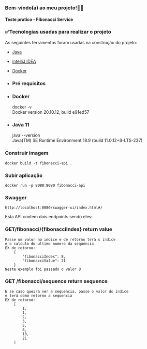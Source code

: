 ### Bem-vindo(a) ao meu projeto!👋🏽

#### Teste pratico - Fibonacci Service

### ✅Tecnologias usadas para realizar o projeto
As seguintes ferramentas foram usadas na construção do projeto:

- [Java](https://www.java.com/pt-BR/)
- [IntelliJ IDEA](https://www.jetbrains.com/pt-br/idea/download/)  
- [Docker](https://docs.docker.com/desktop/windows/install/)

- ### Pré requisitos

- ### Docker
    docker -v\
    Docker version 20.10.12, build e91ed57
- ### Java 11
    java --version\
    Java(TM) SE Runtime Environment 18.9 (build 11.0.12+8-LTS-237)

### Construir imagem
    docker build -t fibonacci-api .
### Subir aplicação
    docker run -p 8080:8080 fibonacci-api
### Swagger
    http://localhost:8080/swagger-ui/index.html#/

Esta API contem dois endpoints sendo eles:
### GET ​/fibonacci​/{fibonacciIndex} return value
    Passe um valor no indice e de retorno terá o indice
    e o calculo do ultimo numero da sequencia
    EX de retorno:
        {
            "fibonacciIndex": 8,
            "fibonacciValue": 21
        }
    Neste exemplo foi passado o valor 8
### GET ​/fibonacci​/sequence return sequence
    E se caso queira ver a sequencia, passe o valor do indice
    e terá como retorno a sequencia
    EX de retorno:
        [
            1,
            1,
            2,
            3,
            5,
            8,
            13,
            21
        ]